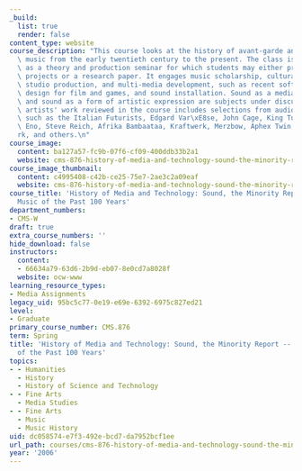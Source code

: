 ```yaml
---
_build:
  list: true
  render: false
content_type: website
course_description: "This course looks at the history of avant-garde and electronic\
  \ music from the early twentieth century to the present. The class is organized\
  \ as a theory and production seminar for which students may either produce audio/multimedia\
  \ projects or a research paper. It engages music scholarship, cultural criticism,\
  \ studio production, and multi-media development, such as recent software, sound\
  \ design for film and games, and sound installation. Sound as a media tool for communication\
  \ and sound as a form of artistic expression are subjects under discussion. The\
  \ artists' work reviewed in the course includes selections from audio innovators\
  \ such as the Italian Futurists, Edgard Var\xE8se, John Cage, King Tubby, Brian\
  \ Eno, Steve Reich, Afrika Bambaataa, Kraftwerk, Merzbow, Aphex Twin, Rza, Bj\xF6\
  rk, and others.\n"
course_image:
  content: ba127a57-fc9b-07f6-cf09-400ddb33b2a1
  website: cms-876-history-of-media-and-technology-sound-the-minority-report-radical-music-of-the-past-100-years-spring-2006
course_image_thumbnail:
  content: c4995408-c42b-ce25-75e7-2ae3c2a09eaf
  website: cms-876-history-of-media-and-technology-sound-the-minority-report-radical-music-of-the-past-100-years-spring-2006
course_title: 'History of Media and Technology: Sound, the Minority Report -- Radical
  Music of the Past 100 Years'
department_numbers:
- CMS-W
draft: true
extra_course_numbers: ''
hide_download: false
instructors:
  content:
  - 66634a79-63d6-2b9d-eb07-8e0cd7a8028f
  website: ocw-www
learning_resource_types:
- Media Assignments
legacy_uid: 95bc5c77-0e19-e69e-6392-6975c827ed21
level:
- Graduate
primary_course_number: CMS.876
term: Spring
title: 'History of Media and Technology: Sound, the Minority Report -- Radical Music
  of the Past 100 Years'
topics:
- - Humanities
  - History
  - History of Science and Technology
- - Fine Arts
  - Media Studies
- - Fine Arts
  - Music
  - Music History
uid: dc058574-e7f3-492e-bcd7-da7952bcf1ee
url_path: courses/cms-876-history-of-media-and-technology-sound-the-minority-report-radical-music-of-the-past-100-years-spring-2006
year: '2006'
---
```

